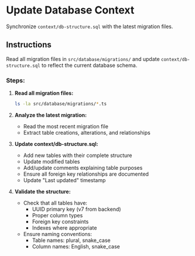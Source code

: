# Update Database Context

Synchronize `context/db-structure.sql` with the latest migration files.

## Instructions

Read all migration files in `src/database/migrations/` and update `context/db-structure.sql` to reflect the current database schema.

### Steps:

1. **Read all migration files:**
   ```bash
   ls -la src/database/migrations/*.ts
   ```

2. **Analyze the latest migration:**
   - Read the most recent migration file
   - Extract table creations, alterations, and relationships

3. **Update context/db-structure.sql:**
   - Add new tables with their complete structure
   - Update modified tables
   - Add/update comments explaining table purposes
   - Ensure all foreign key relationships are documented
   - Update "Last updated" timestamp

4. **Validate the structure:**
   - Check that all tables have:
     - UUID primary key (v7 from backend)
     - Proper column types
     - Foreign key constraints
     - Indexes where appropriate
   - Ensure naming conventions:
     - Table names: plural, snake_case
     - Column names: English, snake_case
     - No Spanish names

5. **Add relationship summary:**
   - Document all relationships at the bottom
   - Format: `table_a (1) ←→ (N) table_b`

## Output

Show a diff of what changed in `context/db-structure.sql` and confirm the update was successful.

Example:
```
Updated context/db-structure.sql:
+ Added table: products
+ Added relationship: products (N) ←→ (1) categories
+ Updated users table: added avatar_url column
```
